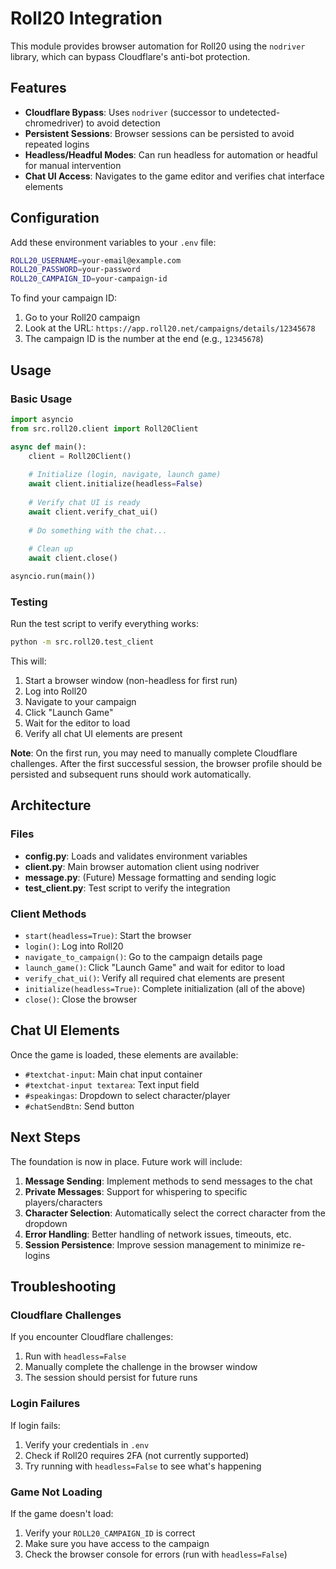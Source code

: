 # Roll20 Integration

This module provides browser automation for Roll20 using the `nodriver` library, which can bypass Cloudflare's anti-bot protection.

## Features

- **Cloudflare Bypass**: Uses `nodriver` (successor to undetected-chromedriver) to avoid detection
- **Persistent Sessions**: Browser sessions can be persisted to avoid repeated logins
- **Headless/Headful Modes**: Can run headless for automation or headful for manual intervention
- **Chat UI Access**: Navigates to the game editor and verifies chat interface elements

## Configuration

Add these environment variables to your `.env` file:

```bash
ROLL20_USERNAME=your-email@example.com
ROLL20_PASSWORD=your-password
ROLL20_CAMPAIGN_ID=your-campaign-id
```

To find your campaign ID:
1. Go to your Roll20 campaign
2. Look at the URL: `https://app.roll20.net/campaigns/details/12345678`
3. The campaign ID is the number at the end (e.g., `12345678`)

## Usage

### Basic Usage

```python
import asyncio
from src.roll20.client import Roll20Client

async def main():
    client = Roll20Client()
    
    # Initialize (login, navigate, launch game)
    await client.initialize(headless=False)
    
    # Verify chat UI is ready
    await client.verify_chat_ui()
    
    # Do something with the chat...
    
    # Clean up
    await client.close()

asyncio.run(main())
```

### Testing

Run the test script to verify everything works:

```bash
python -m src.roll20.test_client
```

This will:
1. Start a browser window (non-headless for first run)
2. Log into Roll20
3. Navigate to your campaign
4. Click "Launch Game"
5. Wait for the editor to load
6. Verify all chat UI elements are present

**Note**: On the first run, you may need to manually complete Cloudflare challenges. After the first successful session, the browser profile should be persisted and subsequent runs should work automatically.

## Architecture

### Files

- **config.py**: Loads and validates environment variables
- **client.py**: Main browser automation client using nodriver
- **message.py**: (Future) Message formatting and sending logic
- **test_client.py**: Test script to verify the integration

### Client Methods

- `start(headless=True)`: Start the browser
- `login()`: Log into Roll20
- `navigate_to_campaign()`: Go to the campaign details page
- `launch_game()`: Click "Launch Game" and wait for editor to load
- `verify_chat_ui()`: Verify all required chat elements are present
- `initialize(headless=True)`: Complete initialization (all of the above)
- `close()`: Close the browser

## Chat UI Elements

Once the game is loaded, these elements are available:

- `#textchat-input`: Main chat input container
- `#textchat-input textarea`: Text input field
- `#speakingas`: Dropdown to select character/player
- `#chatSendBtn`: Send button

## Next Steps

The foundation is now in place. Future work will include:

1. **Message Sending**: Implement methods to send messages to the chat
2. **Private Messages**: Support for whispering to specific players/characters
3. **Character Selection**: Automatically select the correct character from the dropdown
4. **Error Handling**: Better handling of network issues, timeouts, etc.
5. **Session Persistence**: Improve session management to minimize re-logins

## Troubleshooting

### Cloudflare Challenges

If you encounter Cloudflare challenges:
1. Run with `headless=False`
2. Manually complete the challenge in the browser window
3. The session should persist for future runs

### Login Failures

If login fails:
1. Verify your credentials in `.env`
2. Check if Roll20 requires 2FA (not currently supported)
3. Try running with `headless=False` to see what's happening

### Game Not Loading

If the game doesn't load:
1. Verify your `ROLL20_CAMPAIGN_ID` is correct
2. Make sure you have access to the campaign
3. Check the browser console for errors (run with `headless=False`)

